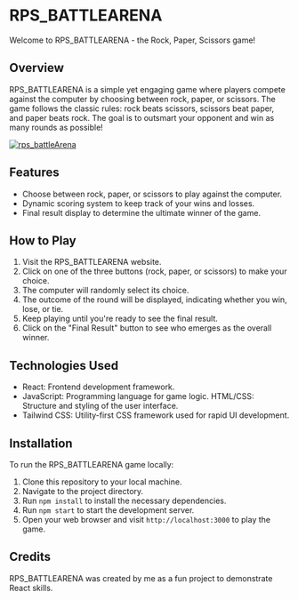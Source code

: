 # RPS_BATTLEARENA

Welcome to RPS_BATTLEARENA - the Rock, Paper, Scissors game!

## Overview

RPS_BATTLEARENA is a simple yet engaging game where players compete against the computer by choosing between rock, paper, or scissors. The game follows the classic rules: rock beats scissors, scissors beat paper, and paper beats rock. The goal is to outsmart your opponent and win as many rounds as possible!

<a href="https://rps-battle-arena-two.vercel.app/"><img src="https://i.ibb.co/6nrf7fX/rps_battleArena.png" alt="rps_battleArena" border="0"></a>

## Features

- Choose between rock, paper, or scissors to play against the computer.
- Dynamic scoring system to keep track of your wins and losses.
- Final result display to determine the ultimate winner of the game.

## How to Play

1. Visit the RPS_BATTLEARENA website.
2. Click on one of the three buttons (rock, paper, or scissors) to make your choice.
3. The computer will randomly select its choice.
4. The outcome of the round will be displayed, indicating whether you win, lose, or tie.
5. Keep playing until you're ready to see the final result.
6. Click on the "Final Result" button to see who emerges as the overall winner.

## Technologies Used

- React: Frontend development framework.
- JavaScript: Programming language for game logic.
HTML/CSS: Structure and styling of the user interface.
- Tailwind CSS: Utility-first CSS framework used for rapid UI development.

## Installation

To run the RPS_BATTLEARENA game locally:

1. Clone this repository to your local machine.
2. Navigate to the project directory.
3. Run `npm install` to install the necessary dependencies.
4. Run `npm start` to start the development server.
5. Open your web browser and visit `http://localhost:3000` to play the game.

## Credits

RPS_BATTLEARENA was created by me as a fun project to demonstrate React skills.


